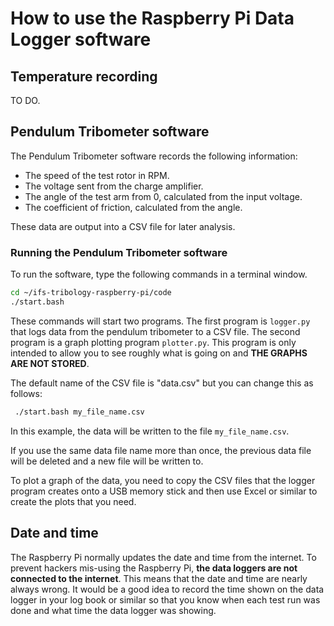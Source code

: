 # How to use the Raspberry Pi Data Logger software

## Temperature recording

 TO DO.

## Pendulum Tribometer software

The Pendulum Tribometer software records the following information:

* The speed of the test rotor in RPM.
* The voltage sent from the charge amplifier.
* The angle of the test arm from 0, calculated from the input voltage.
* The coefficient of friction, calculated from the angle.

These data are output into a CSV file for later analysis.

### Running the Pendulum Tribometer software

To run the software, type the following commands in a terminal window.

```bash
cd ~/ifs-tribology-raspberry-pi/code
./start.bash
```

These commands will start two programs.  The first program is `logger.py`
that logs data from the pendulum tribometer to a CSV file.  The second
program is a graph plotting program `plotter.py`.  This program is only
intended to allow you to see roughly what is going on and
__THE GRAPHS ARE NOT STORED__.

The default name of the CSV file is "data.csv" but you can change
this as follows:

```bash
 ./start.bash my_file_name.csv
```

In this example, the data will be written to the file `my_file_name.csv`.

If you use the same data file name more than once, the previous
data file will be deleted and a new file will be written to.

To plot a graph of the data, you need to copy the CSV files that the logger
program creates onto a USB memory stick and then use Excel or similar
to create the plots that you need.

## Date and time

The Raspberry Pi normally updates the date and time from the internet.
To prevent hackers mis-using the Raspberry Pi, __the data loggers are not
connected to the internet__.  This means that the date and time are nearly
always wrong.  It would be a good idea to record the time shown on
the data logger in your log book or similar so that you know when each
test run was done and what time the data logger was showing.
